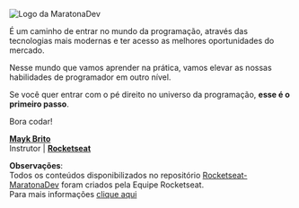 ![Logo da MaratonaDev](../static/logo.png)

É um caminho de entrar no mundo da programação, através das tecnologias mais modernas e ter acesso as melhores oportunidades do mercado.

Nesse mundo que vamos aprender na prática, vamos elevar as nossas habilidades de programador em outro nível.

Se você quer entrar com o pé direito no universo da programação, **esse é o primeiro passo**.

Bora codar!

**[Mayk Brito](https://github.com/maykbrito)**    
Instrutor | **[Rocketseat](https://github.com/Rocketseat)**

**Observações**:  
Todos os conteúdos disponibilizados no repositório [Rocketseat-MaratonaDev](https://github.com/loc-dev/Rocketseat-MaratonaDev) foram criados pela Equipe Rocketseat.  
Para mais informações [clique aqui](https://rocketseat.com.br/)
